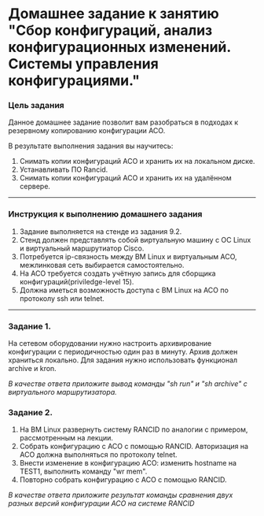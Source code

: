 # Домашнее задание к занятию "Сбор конфигураций, анализ конфигурационных изменений. Системы управления конфигурациями."


### Цель задания

Данное домашнее задание позволит вам разобраться в подходах к резервному копированию конфигурации АСО.

В результате выполнения задания вы научитесь:  
1. Снимать копии конфигураций АСО и хранить их на локальном диске.
2. Устанавливать ПО Rancid.
3. Снимать копии конфигураций АСО и хранить их на удалённом сервере.

------

### Инструкция к выполнению домашнего задания

1. Задание выполняется на стенде из задания 9.2. 
2. Стенд должен представлять собой виртуальную машину с ОС Linux и виртуальный маршрутиатор Cisco. 
3. Потребуется ip-связность между ВМ Linux и виртуальным АСО, межлинковая сеть выбирается самостоятельно.
4. На АСО требуется создать учётную запись для сборщика конфигураций(priviledge-level 15).
5. Должна иметься возможность доступа с ВМ Linux на АСО по протоколу ssh или telnet. 

---


### Задание 1. 
На сетевом оборудовании нужно настроить архивирование конфигурации с периодичностью один раз в минуту. Архив должен храниться локально. Для задания нужно использовать функционал archive и kron.

*В качестве ответа приложите вывод команды "sh run" и "sh archive" с виртуального маршрутизатора.*

### Задание 2. 
1. На ВМ Linux развернуть систему RANCID по аналогии с примером, рассмотренным на лекции.
2. Собрать конфигурацию с АСО с помощью RANCID. Авторизация на АСО должна выполняться по протоколу telnet. 
3. Внести изменение в конфигурацию АСО: изменить hostname на TEST1, выполнить команду "wr mem".
4. Повторно собрать конфигурацию с АСО с помощью RANCID.

*В качестве ответа приложите результат команды сравнения двух разных версий конфигурации АСО на системе RANCID*


